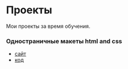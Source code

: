 # Проекты

Мои проекты за время обучения.

### Одностраничные макеты html and css

- [сайт](https://du3z.github.io/kjyth/)
- [код](https://github.com/du3z/kjyth)
